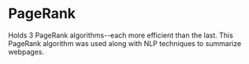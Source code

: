 # PageRank
Holds 3 PageRank algorithms--each more efficient than the last. This PageRank algorithm was used along with NLP techniques to summarize webpages.
